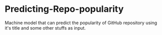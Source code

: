 # Predicting-Repo-popularity
Machine model that can predict the popularity of GitHub repository using it's title and some other stuffs as input.
